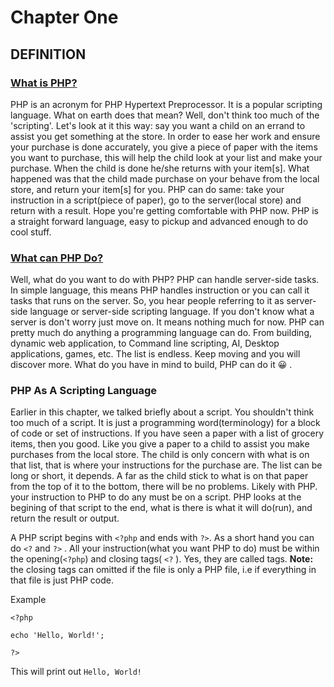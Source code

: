 # Chapter One
## DEFINITION
### [What is PHP? ](https://www.php.net/manual/en/intro-whatis.php)
PHP is an acronym for PHP Hypertext Preprocessor. 
It is a popular scripting language. What on earth does that mean?
Well, don't think too much of the 'scripting'. Let's look at it this way:
say you want a child on an errand to assist you get something at the store. In order to ease her work and 
ensure your purchase is done accurately, you give a piece of paper with 
the items you want to purchase, this will help the child look at your list and 
make your purchase. When the child is done he/she returns with your item[s].
What happened was that the child made purchase on your behave from the local store, and
return your item[s] for you.
PHP can do same: take your instruction in a script(piece of paper), go 
to the server(local store) and return with a result.
Hope you're getting comfortable with PHP now. PHP is a straight forward 
language, easy to pickup and advanced enough to do cool stuff.

### [What can PHP Do?](https://www.php.net/manual/en/intro-whatcando.php)

Well, what do you want to do with PHP?
PHP can handle server-side tasks. In simple language, this means PHP handles instruction or you can call it tasks
that runs on the server. So, you hear people referring to it as server-side
language or server-side scripting language. If you don't know what a server is 
don't worry just move on. It means nothing much for now. PHP can pretty much do anything a programming language can do.
From building, dynamic web application, to Command line scripting, AI, Desktop applications, games, etc. The list is endless.
Keep moving and you will discover more. What do you have in mind to build, PHP can do it 😀 . 

### PHP As A Scripting Language
Earlier in this chapter, we talked briefly about a script. You shouldn't think too much of a script.
It is just a programming word(terminology) for a block of code or set of instructions.
If you have seen a paper with a list of grocery items, then you good. Like you give 
a paper to a child to assist you make purchases from the local store. The child is only concern with what is on that list, 
that is where your instructions for the purchase are. The list can be long or short, it depends.
A far as the child stick to what is on that paper from the top of it to the bottom, there will be no 
problems. Likely with PHP. your instruction to PHP to do any must be on a script. PHP looks at the begining of 
that script to the end, what is there is what it will do(run), and return the result or output. 

A PHP script begins with `<?php` and ends with `?>`. As a short hand you can do `<?` and `?>`  .
All your instruction(what you want PHP to do) must be within the opening(`<?php`) and closing tags( `<?` ). 
Yes, they are called tags.
 **Note:** the closing tags can omitted if the file is only a PHP file, i.e if everything
in that file is just PHP code.

Example 

`<?php`

    echo 'Hello, World!';
  
  `?>` 

This will print out `Hello, World!`